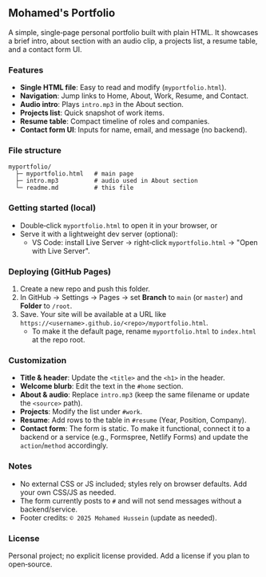 ## Mohamed's Portfolio

A simple, single‑page personal portfolio built with plain HTML. It showcases a brief intro, about section with an audio clip, a projects list, a resume table, and a contact form UI.

### Features

- **Single HTML file**: Easy to read and modify (`myportfolio.html`).
- **Navigation**: Jump links to Home, About, Work, Resume, and Contact.
- **Audio intro**: Plays `intro.mp3` in the About section.
- **Projects list**: Quick snapshot of work items.
- **Resume table**: Compact timeline of roles and companies.
- **Contact form UI**: Inputs for name, email, and message (no backend).

### File structure

```
myportfolio/
  ├─ myportfolio.html   # main page
  ├─ intro.mp3          # audio used in About section
  └─ readme.md          # this file
```

### Getting started (local)

- Double‑click `myportfolio.html` to open it in your browser, or
- Serve it with a lightweight dev server (optional):
  - VS Code: install Live Server → right‑click `myportfolio.html` → "Open with Live Server".

### Deploying (GitHub Pages)

1. Create a new repo and push this folder.
2. In GitHub → Settings → Pages → set **Branch** to `main` (or `master`) and **Folder** to `/root`.
3. Save. Your site will be available at a URL like `https://<username>.github.io/<repo>/myportfolio.html`.
   - To make it the default page, rename `myportfolio.html` to `index.html` at the repo root.

### Customization

- **Title & header**: Update the `<title>` and the `<h1>` in the header.
- **Welcome blurb**: Edit the text in the `#home` section.
- **About & audio**: Replace `intro.mp3` (keep the same filename or update the `<source>` path).
- **Projects**: Modify the list under `#work`.
- **Resume**: Add rows to the table in `#resume` (Year, Position, Company).
- **Contact form**: The form is static. To make it functional, connect it to a backend or a service (e.g., Formspree, Netlify Forms) and update the `action`/`method` accordingly.

### Notes

- No external CSS or JS included; styles rely on browser defaults. Add your own CSS/JS as needed.
- The form currently posts to `#` and will not send messages without a backend/service.
- Footer credits: `© 2025 Mohamed Hussein` (update as needed).

### License

Personal project; no explicit license provided. Add a license if you plan to open‑source.

